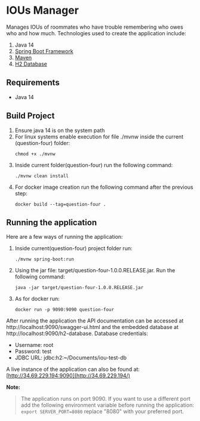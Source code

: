 # IOUs Manager
Manages IOUs of roommates who have trouble remembering who owes who and how much. Technologies used to create the application include:
1. Java 14
1. [Spring Boot Framework](https://spring.io/projects/spring-boot)
1. [Maven](https://maven.apache.org/)
1. [H2 Database](https://www.h2database.com/html/main.html)

## Requirements
- Java 14

## Build Project
1. Ensure java 14 is on the system path
1. For linux systems enable execution for file ./mvnw inside the current (question-four) folder:
    ```shell script
    chmod +x ./mvnw
    ```
1. Inside current folder(question-four) run the following command:
    ```shell script
    ./mvnw clean install
     ```
1. For docker image creation run the following command after the previous step:
    ```shell script
    docker build --tag=question-four .
    ```
## Running the application
Here are a few ways of running the application:
1. Inside current(question-four) project folder run:
    ```shell script
    ./mvnw spring-boot:run
    ```
1. Using the jar file: target/question-four-1.0.0.RELEASE.jar. Run the following command:
    ```shell script
    java -jar target/question-four-1.0.0.RELEASE.jar
    ```
1. As for docker run:
    ```shell script
    docker run -p 9090:9090 question-four 
    ```
After running the application the API documentation can be accessed at http://localhost:9090/swagger-ui.html and 
the embedded database at http://localhost:9090/h2-database. Database credentials:
- Username: root
- Password: test
- JDBC URL: jdbc:h2:~/Documents/iou-test-db

A live instance of the application can also be found at: [http://34.69.229.194:9090](http://34.69.229.194/)

**Note:** 
> The application runs on port 9090. If you want to use a different port add the following environment variable before running the application: 
    ```
    export SERVER_PORT=8080
    ```
replace "8080" with your preferred port. 

